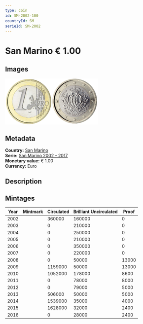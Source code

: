 ```yaml
---
type: coin
id: SM-2002-100
countryId: SM
serieId: SM-2002
---
```


# San Marino € 1.00

## Images

<img src="../../../Images/common-2002-100.webp" height="150" alt="Front image"><img src="Images/san marino-2002-100.webp" height="150" alt="Back image">

## Metadata

**Country:** [San Marino](../index.md)\
**Serie:** [San Marino 2002 - 2017](index.md)\
**Monetary value:** € 1.00\
**Currency:** Euro

## Description

## Mintages

| Year | Mintmark | Circulated | Brilliant Uncirculated | Proof |
| ---- | -------- | ---------- | ---------------------- | ----- |
| 2002 |          | 360000     | 160000                 | 0     |
| 2003 |          | 0          | 210000                 | 0     |
| 2004 |          | 0          | 250000                 | 0     |
| 2005 |          | 0          | 210000                 | 0     |
| 2006 |          | 0          | 350000                 | 0     |
| 2007 |          | 0          | 220000                 | 0     |
| 2008 |          | 0          | 50000                  | 13000 |
| 2009 |          | 1159000    | 50000                  | 13000 |
| 2010 |          | 1052000    | 178000                 | 8600  |
| 2011 |          | 0          | 78000                  | 8000  |
| 2012 |          | 0          | 79000                  | 5000  |
| 2013 |          | 506000     | 50000                  | 5000  |
| 2014 |          | 1539000    | 35000                  | 4000  |
| 2015 |          | 1628000    | 32000                  | 2400  |
| 2016 |          | 0          | 28000                  | 2400  |
